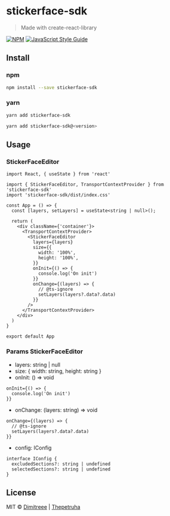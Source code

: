 # stickerface-sdk

> Made with create-react-library

[![NPM](https://img.shields.io/npm/v/stickerface-sdk.svg)](https://www.npmjs.com/package/stickerface-sdk) [![JavaScript Style Guide](https://img.shields.io/badge/code_style-standard-brightgreen.svg)](https://standardjs.com)

## Install

### npm
```bash
npm install --save stickerface-sdk
```

### yarn
```bash
yarn add stickerface-sdk

yarn add stickerface-sdk@<version>
```

## Usage

### StickerFaceEditor

```tsx
import React, { useState } from 'react'

import { StickerFaceEditor, TransportContextProvider } from 'stickerface-sdk'
import 'stickerface-sdk/dist/index.css'

const App = () => {
  const [layers, setLayers] = useState<string | null>();

  return (
    <div className={'container'}>
      <TransportContextProvider>
        <StickerFaceEditor
          layers={layers}
          size={{
            width: '100%',
            height: '100%',
          }}
          onInit={() => {
            console.log('On init')
          }}
          onChange={(layers) => {
            // @ts-ignore
            setLayers(layers?.data?.data)
          }}
        />
      </TransportContextProvider>
    </div>
  )
}

export default App
```

### Params StickerFaceEditor

* layers: string | null
* size: { width: string, height: string }
* onInit: () => void
```tsx
onInit={() => {
  console.log('On init')
}}
```
* onChange: (layers: string) => void
```tsx
onChange={(layers) => {
  // @ts-ignore
  setLayers(layers?.data?.data)
}}
```
* config: IConfig
```tsx
interface IConfig {
  excludedSections?: string | undefined
  selectedSections?: string | undefined
}
```

## License

MIT © [Dimitreee](https://github.com/Dimitreee) | [Thepetruha](https://github.com/thepetruha)

